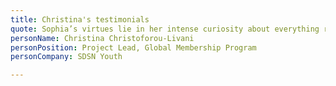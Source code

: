 ```yaml
---
title: Christina's testimonials
quote: Sophia’s virtues lie in her intense curiosity about everything related to her field of work, her determination to constantly push the limits of her abilities and invest in herself, and her clear desire to take initiatives to pursue her interests, going beyond what is required of her. 
personName: Christina Christoforou-Livani
personPosition: Project Lead, Global Membership Program
personCompany: SDSN Youth

---
```

